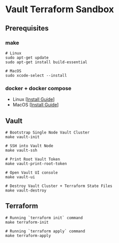 # Vault Terraform Sandbox

## Prerequisites
### make
```
# Linux
sudo apt-get update
sudo apt-get install build-essential

# MacOS
sudo xcode-select --install
```
### docker + docker compose
* Linux [[Install Guide](https://docs.docker.com/desktop/install/linux-install/)]
* MacOS [[Install Guide](https://docs.docker.com/desktop/install/mac-install/)]

## Vault

```
# Bootstrap Single Node Vault Cluster
make vault-init

# SSH into Vault Node
make vault-ssh

# Print Root Vault Token
make vault-print-root-token

# Open Vault UI console
make vault-ui

# Destroy Vault Cluster + Terraform State Files
make vault-destroy
```

## Terraform 
```
# Running `terraform init` command
make terraform-init

# Running `terraform apply` command
make terraform-apply
```
